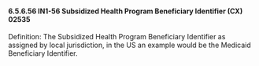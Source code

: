 #### 6.5.6.56 IN1-56 Subsidized Health Program Beneficiary Identifier (CX) 02535

Definition: The Subsidized Health Program Beneficiary Identifier as assigned by local jurisdiction, in the US an example would be the Medicaid Beneficiary Identifier.
